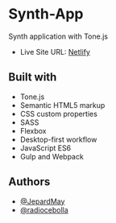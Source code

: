 # Synth-App

Synth application with Tone.js

- Live Site URL: [Netlify](https://reverent-shockley-3650a2.netlify.app/)

## Built with

- Tone.js
- Semantic HTML5 markup
- CSS custom properties
- SASS
- Flexbox
- Desktop-first workflow
- JavaScript ES6
- Gulp and Webpack

## Authors

- [@JepardMay](https://github.com/JepardMay)
- [@radiocebolla](https://github.com/radiocebolla)
